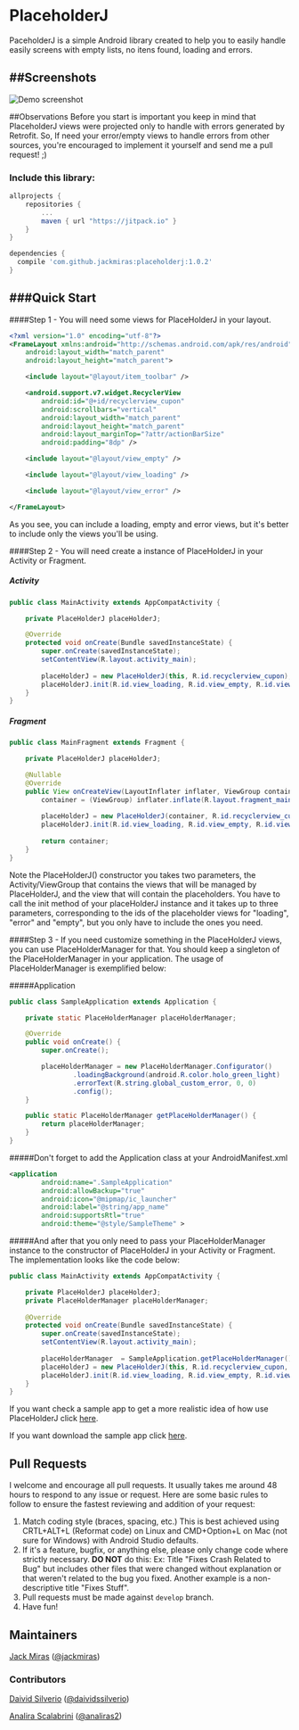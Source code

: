 # PlaceholderJ
PaceholderJ is a simple Android library created to help you to easily handle easily screens with empty lists, no itens found, loading and errors.

##Screenshots
-----------

![Demo screenshot](https://github.com/jackmiras/placeholderj/blob/master/art/sample.gif)

##Observations
Before you start is important you keep in mind that PlaceholderJ views were projected only to handle with errors
generated by Retrofit. So, If need your error/empty views to handle errors from other sources, you're encouraged to
implement it yourself and send me a pull request! ;)

### Include this library:

``` groovy
allprojects {
    repositories {
        ...
        maven { url "https://jitpack.io" }
    }
}
```

``` groovy
dependencies {
  compile 'com.github.jackmiras:placeholderj:1.0.2'
}
```
###Quick Start
-----------
####Step 1 -  You will need some views for PlaceHolderJ in your layout.
``` xml
<?xml version="1.0" encoding="utf-8"?>
<FrameLayout xmlns:android="http://schemas.android.com/apk/res/android"
    android:layout_width="match_parent"
    android:layout_height="match_parent">

    <include layout="@layout/item_toolbar" />

    <android.support.v7.widget.RecyclerView
        android:id="@+id/recyclerview_cupon"
        android:scrollbars="vertical"
        android:layout_width="match_parent"
        android:layout_height="match_parent"
        android:layout_marginTop="?attr/actionBarSize"
        android:padding="8dp" />

    <include layout="@layout/view_empty" />

    <include layout="@layout/view_loading" />

    <include layout="@layout/view_error" />

</FrameLayout>
```
As you see, you can include a loading, empty and error views, but it's better to include only the views you'll be using.

####Step 2 - You will need create a instance of PlaceHolderJ in your Activity or Fragment.
##### Activity
``` java
public class MainActivity extends AppCompatActivity {

    private PlaceHolderJ placeHolderJ;

    @Override
    protected void onCreate(Bundle savedInstanceState) {
        super.onCreate(savedInstanceState);
        setContentView(R.layout.activity_main);
        
        placeHolderJ = new PlaceHolderJ(this, R.id.recyclerview_cupon);
        placeHolderJ.init(R.id.view_loading, R.id.view_empty, R.id.view_error);
    }
}
```
##### Fragment
``` java
public class MainFragment extends Fragment {

    private PlaceHolderJ placeHolderJ;

    @Nullable
    @Override
    public View onCreateView(LayoutInflater inflater, ViewGroup container, Bundle savedInstanceState) {
        container = (ViewGroup) inflater.inflate(R.layout.fragment_main, null);
        
        placeHolderJ = new PlaceHolderJ(container, R.id.recyclerview_cupon);
        placeHolderJ.init(R.id.view_loading, R.id.view_empty, R.id.view_error);
        
        return container;
    }
}
```
Note the PlaceHolderJ() constructor you takes two parameters, the Activity/ViewGroup that contains the views that will be managed by PlaceHolderJ, and the view that will contain the placeholders.
You have to call the init method of your placeHolderJ instance and it takes up to three parameters, corresponding to the ids of the placeholder views for "loading", "error" and "empty", but you only have to include the ones you need. 

####Step 3 - If you need customize something in the PlaceHolderJ views, you can use PlaceHolderManager for that. 
You should keep a singleton of the PlaceHolderManager in your application. The usage of PlaceHolderManager is exemplified below:

#####Application
``` java
public class SampleApplication extends Application {

    private static PlaceHolderManager placeHolderManager;

    @Override
    public void onCreate() {
        super.onCreate();

        placeHolderManager = new PlaceHolderManager.Configurator()
                .loadingBackground(android.R.color.holo_green_light)
                .errorText(R.string.global_custom_error, 0, 0)
                .config();
    }

    public static PlaceHolderManager getPlaceHolderManager() {
        return placeHolderManager;
    }
}
```
#####Don't forget to add the Application class at your AndroidManifest.xml
``` xml
<application
        android:name=".SampleApplication"
        android:allowBackup="true"
        android:icon="@mipmap/ic_launcher"
        android:label="@string/app_name"
        android:supportsRtl="true"
        android:theme="@style/SampleTheme" >
```
#####And after that you only need to pass your PlaceHolderManager instance to the constructor of PlaceHolderJ in your Activity or Fragment. The implementation looks like the code below:

``` java
public class MainActivity extends AppCompatActivity {

    private PlaceHolderJ placeHolderJ;
    private PlaceHolderManager placeHolderManager;
    
    @Override
    protected void onCreate(Bundle savedInstanceState) {
        super.onCreate(savedInstanceState);
        setContentView(R.layout.activity_main);
        
        placeHolderManager  = SampleApplication.getPlaceHolderManager();
        placeHolderJ = new PlaceHolderJ(this, R.id.recyclerview_cupon, placeHolderManager);
        placeHolderJ.init(R.id.view_loading, R.id.view_empty, R.id.view_error);
    }
}
```
If you want check a sample app to get a more realistic idea of how use PlaceHolderJ click [here](https://github.com/jackmiras/placeholderj/tree/master/app/src/main).

If you want download the sample app click [here](https://drive.google.com/file/d/0B0Tf80UFMc0WZTFIb1dUbGdSLUk/view?usp=sharing).

## Pull Requests

I welcome and encourage all pull requests. It usually takes me around 48 hours to respond to any issue or request. Here are some basic rules to follow to ensure the fastest reviewing and addition of your request:
  1. Match coding style (braces, spacing, etc.) This is best achieved using CRTL+ALT+L (Reformat code) on Linux and CMD+Option+L on Mac (not sure for Windows) with Android Studio defaults.
  2. If it's a feature, bugfix, or anything else, please only change code where strictly necessary.
   **DO NOT** do this: Ex: Title "Fixes Crash Related to Bug" but includes other files that were changed without explanation or that weren't related to the bug you fixed. Another example is a non-descriptive title "Fixes Stuff".
  3. Pull requests must be made against ```develop``` branch.
  4. Have fun!

## Maintainers

[Jack Miras](https://github.com/jackmiras) ([@jackmiras](https://www.twitter.com/@jackmiras))

### Contributors

[Daivid Silverio](https://github.com/daividssilverio) ([@daividssilverio](https://www.twitter.com/@daividssilverio))

[Analira Scalabrini](https://github.com/daividssilverio) ([@analiras2](https://www.twitter.com/@analiras2))
